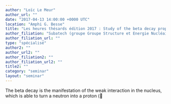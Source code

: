 ```yaml
---
author: "Loïc Le Meur"
author_url: ""
date: "2017-04-13 14:00:00 +0000 UTC"
location: "Amphi G. Besse"
title: "Les heures thésards édition 2017 : Study of the beta decay properties of exotic nuclei of interest for reactor physics, nuclear structure and nuclear astrophysics, with the Total Absorption Spectroscopy method (TAS)"
author_filiation: "Subatech (groupe Groupe Structure et Energie Nucléaire)"
author_filiation_url: ""
type: "spécialisé"
author2: ""
author_url2: ""
author_filiation2: ""
author_filiation_url2: ""
title2: ""
category: "seminar" 
layout: "seminar"
---
```

The beta decay is the manifestation of the weak interaction in the nucleus, which is able to turn a neutron into a proton (
